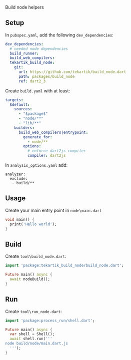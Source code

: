 Build node helpers

## Setup

In `pubspec.yaml`, add the following `dev_dependencies`:

```yaml
dev_dependencies:
  # needed node dependencies
  build_runner:
  build_web_compilers:
  tekartik_build_node:
    git:
      url: https://github.com/tekartik/build_node.dart
      path: packages/build_node
      ref: dart2_3
```

Create `build.yaml` with at least:

```yaml
targets:
  $default:
    sources:
      - "$package$"
      - "node/**"
      - "lib/**"
    builders:
      build_web_compilers|entrypoint:
        generate_for:
          - node/**
        options:
          # enforce dart2js compiler
          compiler: dart2js
```

In `analysis_options.yaml` add:

```
analyzer:
  exclude:
   - build/**
```
## Usage

Create your main entry point in `node\main.dart`

```dart
void main() {
  print('Hello world');
}
```

## Build

Create `tool\build_node.dart`:

```dart
import 'package:tekartik_build_node/build_node.dart';

Future main() async {
  await nodeBuild();
}
```

## Run

Create `tool\run_node.dart`:

```dart
import 'package:process_run/shell.dart';

Future main() async {
  var shell = Shell();
  await shell.run('''
node build/node/main.dart.js
  ''');
}
```
